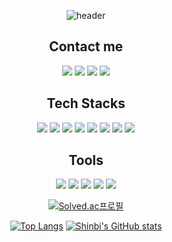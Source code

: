 <div align= "center">

![header](https://capsule-render.vercel.app/api?type=waving&color=auto&height=300&section=header&text=Shinbi🫰&fontSize=90)

  
Contact me
--------------------------------

<img src="https://img.shields.io/badge/INSTAGRAM-FF0069?style=flat-square&logo=instagram&logoColor=white"/>   <img src="https://img.shields.io/badge/GMAIL-EA4335?style=flat-square&logo=gmail&logoColor=white"/>  <img src="https://img.shields.io/badge/GitHub-181717?style=flat-square&logo=github&logoColor=white"/>   <img src="https://img.shields.io/badge/NOTION-0F0F11?style=flat-square&logo=notion&logoColor=white"/>


Tech Stacks
-------------------------------------------
<img src="https://img.shields.io/badge/Mac OS-0F0F11?style=flat-square&logo=macos&logoColor=white"/>    <img src="https://img.shields.io/badge/PYTHON-1E8CBE?style=flat-square&logo=python&logoColor=white"/>   <img src="https://img.shields.io/badge/R-4495D1?style=flat-square&logo=r&logoColor=white"/>     <img src="https://img.shields.io/badge/Java-4B4B77?style=flat-square&logo=java&logoColor=white"/>     <img src="https://img.shields.io/badge/JavaScript-F7DF1E?style=flat-square&logo=javascript&logoColor=white"/>   <img src="https://img.shields.io/badge/C-A8B9CC?style=flat-square&logo=c&logoColor=white"/>   <img src="https://img.shields.io/badge/C++-00599C?style=flat-square&logo=cplusplus&logoColor=white"/>   <img src="https://img.shields.io/badge/MySQL-4479A1?style=flat-square&logo=mysql&logoColor=white"/>


Tools
----------------------------------------------

<img src="https://img.shields.io/badge/ECLIPSE-2C2255?style=flat-square&logo=eclipseide&logoColor=white"/>    <img src="https://img.shields.io/badge/visualStudioCode-4479A1?style=flat-square&logo=mysql&logoColor=white"/>      <img src="https://img.shields.io/badge/Spyder-8C0000?style=flat-square&logo=spyderide&logoColor=white"/>       <img src="https://img.shields.io/badge/MySQL-4479A1?style=flat-square&logo=mysql&logoColor=white"/>   <img src="https://img.shields.io/badge/IntelliJ-0000001?style=flat-square&logo=intellij&logoColor=white"/>


[![Solved.ac프로필](http://mazassumnida.wtf/api/v2/generate_badge?boj=sinbii)](https://solved.ac/sinbii) 


[![Top Langs](https://github-readme-stats.vercel.app/api/top-langs/?username=sinbii)](https://github.com/sinbii/github-readme-stats)
  [![Shinbi's GitHub stats](https://github-readme-stats.vercel.app/api?username=sinbii)](https://github.com/anuraghazra/github-readme-stats) 


    

